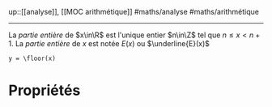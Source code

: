 up::[[analyse]], [[MOC arithmétique]]
#maths/analyse #maths/arithmétique

----
La _partie entière_ de $x\in\R$ est l'unique entier $n\in\Z$ tel que $n \leq x < n+1$.
La _partie entière_ de $x$ est notée $E(x)$ ou $\underline{E}(x)$

```desmos-graph
y = \floor(x)
```

# Propriétés

